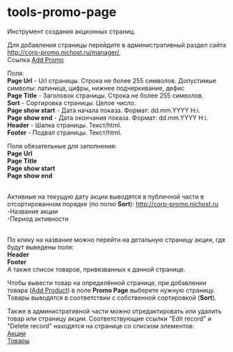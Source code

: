 # tools-promo-page

Инструмент создания акционных страниц.

Для добавления страницы перейдите в административный раздел сайта <a href="http://corp-promo.nichost.ru/manager/">http://corp-promo.nichost.ru/manager/</a>,<br>
Ссылка <a href="http://tools-promo-page/manager/promo/add">Add Promo</a>

Поля:<br>
<b>Page Url</b> - Url страницы. Строка не более 255 символов. Допустимые символы: латиница, цифры, нижнее подчеркивание, дефис<br>
<b>Page Title</b> - Заголовок страницы. Строка не более 255 символов.<br>
<b>Sort</b> - Сортировка страницы. Целое число.<br>
<b>Page show start</b> - Дата начала показа. Формат: dd.mm.YYYY H:i.<br>
<b>Page show end</b> - Дата окончания показа. Формат: dd.mm.YYYY H:i.<br>
<b>Header</b> - Шапка страницы. Текст/html.<br>
<b>Footer</b> - Подвал страницы. Текст/html.<br>

Поля обязательные для заполнения:<br>
<b>Page Url</b><br>
<b>Page Title</b><br>
<b>Page show start</b><br>
<b>Page show end</b><br>
<br>

Активные на текущую дату акции выводятся в публичной части в отсортированном порядке (по полю <b>Sort</b>): 
<a href="http://corp-promo.nichost.ru">http://corp-promo.nichost.ru</a><br>
-Название акции<br>
-Период активности<br>
<br>

По клику на название можно перейти на детальную страницу акции, где будут выведены поля:<br>
<b>Header</b><br>
<b>Footer</b><br>
А также список товаров, привязванных к данной странице.<br>

Чтобы вывести товар на определённой странице, при добавлении товара (<a href="http://corp-promo.nichost.ru/manager/product/add">Add Product</a>) в поле <b>Promo Page</b>
выберете нужную страницу. Товары выводятся в соответствии с собственной сортировкой (<b>Sort</b>).
<br>

Также в административной части можно отредактировать или удалить товар или страницу акции. 
Соответствующие ссылки "Edit record" и "Delete record" находятся на странице со списком элементов:<br>
<a href="http://corp-promo.nichost.ru/manager/">Акции</a><br>
<a href="http://corp-promo.nichost.ru/manager/products">Товары</a>
